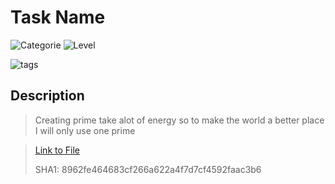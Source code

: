 # Task Name
![Categorie](https://img.shields.io/badge/Category-Cryptography-red?style=for-the-badge) ![Level](https://img.shields.io/badge/Difficulty-Easy-green?style=for-the-badge)

![tags](https://img.shields.io/badge/Tag-RSA%20%20Python-blue)

## Description
> Creating prime take alot of energy so to make the world a better place I will only use one prime

> [Link to File](./output.txt)
>
> SHA1: 8962fe464683cf266a622a4f7d7cf4592faac3b6
